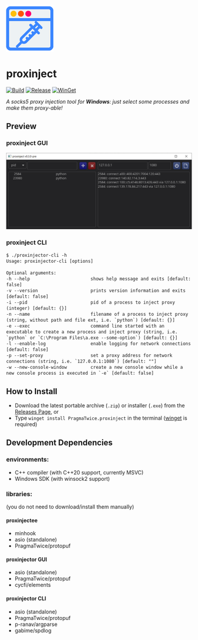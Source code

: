<img src="resources/proxinject.png" width="128" alt="logo">

# proxinject
[![Build](https://github.com/PragmaTwice/proxinject/actions/workflows/build.yml/badge.svg)](https://github.com/PragmaTwice/proxinject/actions/workflows/build.yml)
[![Release](https://shields.io/github/v/release/PragmaTwice/proxinject?display_name=tag&include_prereleases)](https://github.com/PragmaTwice/proxinject/releases)
[![WinGet](https://img.shields.io/badge/winget-proxinject-blue)](https://github.com/microsoft/winget-pkgs/tree/master/manifests/p/PragmaTwice/proxinject)

*A socks5 proxy injection tool for **Windows**: just select some processes and make them proxy-able!*

## Preview

### proxinject GUI

![screenshot](./docs/screenshot.png)

### proxinject CLI
```
$ ./proxinjector-cli -h
Usage: proxinjector-cli [options]

Optional arguments:
-h --help                       shows help message and exits [default: false]
-v --version                    prints version information and exits [default: false]
-i --pid                        pid of a process to inject proxy (integer) [default: {}]
-n --name                       filename of a process to inject proxy (string, without path and file ext, i.e. `python`) [default: {}]
-e --exec                       command line started with an executable to create a new process and inject proxy (string, i.e. `python` or `C:\Program Files\a.exe --some-option`) [default: {}]
-l --enable-log                 enable logging for network connections [default: false]
-p --set-proxy                  set a proxy address for network connections (string, i.e. `127.0.0.1:1080`) [default: ""]
-w --new-console-window         create a new console window while a new console process is executed in `-e` [default: false]
```

## How to Install

- Download the latest portable archive (`.zip`) or installer (`.exe`) from the [Releases Page](https://github.com/PragmaTwice/proxinject/releases), or
- Type `winget install PragmaTwice.proxinject` in the terminal ([winget](https://github.com/microsoft/winget-cli) is required)

## Development Dependencies

### environments:

- C++ compiler (with C++20 support, currently MSVC)
- Windows SDK (with winsock2 support)

### libraries: 
(you do not need to download/install them manually)

#### proxinjectee
- minhook
- asio (standalone)
- PragmaTwice/protopuf

#### proxinjector GUI
- asio (standalone)
- PragmaTwice/protopuf
- cycfi/elements

#### proxinjector CLI
- asio (standalone)
- PragmaTwice/protopuf
- p-ranav/argparse
- gabime/spdlog
